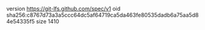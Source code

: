 version https://git-lfs.github.com/spec/v1
oid sha256:c8767d73a3a5ccc64dc5af64719ca5da463fe80535dadb6a75aa5d84e54335f5
size 1410
